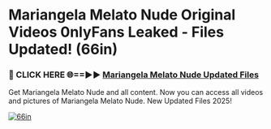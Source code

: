 # Mariangela Melato Nude Original Videos 0nlyFans Leaked - Files Updated! (66in)

<h3>🔴 CLICK HERE 🌐==►► <a href="https://tinyurl.com/y5r63du9" rel="nofollow">Mariangela Melato Nude Updated Files</a></h3>

Get Mariangela Melato Nude and all content. Now you can access all videos and pictures of Mariangela Melato Nude. New Updated Files 2025!

[![66in](https://i.imgur.com/UVo9nyh.gif)](https://tinyurl.com/y5r63du9)